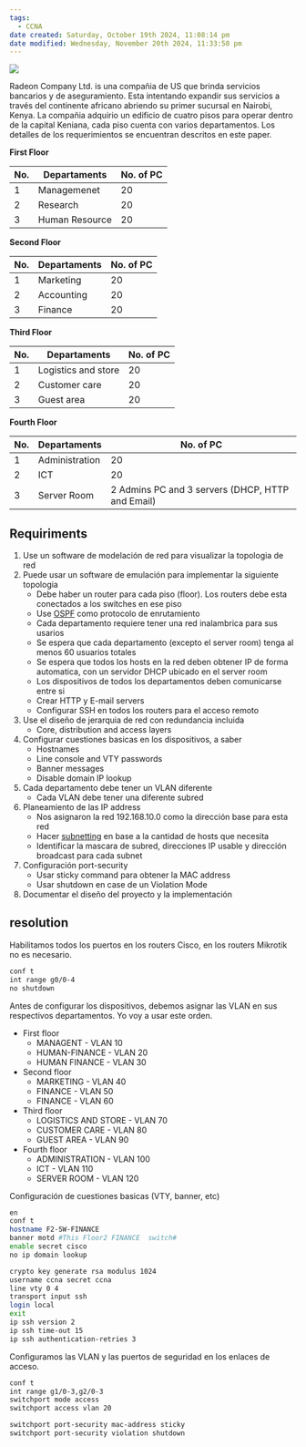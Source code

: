 ```yaml
---
tags:
  - CCNA
date created: Saturday, October 19th 2024, 11:08:14 pm
date modified: Wednesday, November 20th 2024, 11:33:50 pm
---
```


![](Untitled%20Diagram.drawio.png)

Radeon Company Ltd. is una compañia de US que brinda servicios bancarios y de aseguramiento. Esta intentando expandir sus servicios a través del continente africano abriendo su primer sucursal en Nairobi, Kenya. La compañia adquirio un edificio de cuatro pisos para operar dentro de la capital Keniana, cada piso cuenta con varios departamentos. Los detalles de los requerimientos se encuentran descritos en este paper. 

**First Floor**

| No. | Departaments   | No. of PC |
| --- | -------------- | --------- |
| 1   | Managemenet    | 20        |
| 2   | Research       | 20        |
| 3   | Human Resource | 20        |
**Second Floor**

| No. | Departaments | No. of PC |
| --- | ------------ | --------- |
| 1   | Marketing    | 20        |
| 2   | Accounting   | 20        |
| 3   | Finance      | 20        |

**Third Floor**

| No. | Departaments        | No. of PC |
| --- | ------------------- | --------- |
| 1   | Logistics and store | 20        |
| 2   | Customer care       | 20        |
| 3   | Guest area          | 20        |

**Fourth Floor**

| No. | Departaments   | No. of PC                                        |
| --- | -------------- | ------------------------------------------------ |
| 1   | Administration | 20                                               |
| 2   | ICT            | 20                                               |
| 3   | Server Room    | 2 Admins PC and 3 servers (DHCP, HTTP and Email) |

## Requiriments
1. Use un software de modelación de red para visualizar la topologia de red
2. Puede usar un software de emulación para implementar la siguiente topologia
	- Debe haber un router para cada piso (floor). Los routers debe esta conectados a los switches en ese piso
	- Use [OSPF](../../Routing/OSPF/OSPF.md) como protocolo de enrutamiento
	- Cada departamento requiere tener una red inalambrica para sus usarios
	- Se espera que cada departamento (excepto el server room) tenga al menos 60 usuarios totales
	- Se espera que todos los hosts en la red deben obtener IP de forma automatica, con un servidor DHCP ubicado en el server room
	- Los dispositivos de todos los departamentos deben comunicarse entre si
	- Crear HTTP y E-mail servers 
	- Configurar SSH en todos los routers para el acceso remoto
3. Use el diseño de jerarquia de red con redundancia incluida
	- Core, distribution and access layers
4. Configurar cuestiones basicas en los dispositivos, a saber 
	- Hostnames
	- Line console and VTY passwords
	- Banner messages
	- Disable domain IP lookup
5. Cada departamento debe tener un VLAN diferente
	- Cada VLAN debe tener una diferente subred
6. Planeamiento de las IP address 
	- Nos asignaron la red 192.168.10.0 como la dirección base para esta red
	- Hacer [subnetting](../NetWarriors/subnetting.md) en base a la cantidad de hosts que necesita 
	- Identificar la mascara de subred, direcciones IP usable y dirección broadcast para cada subnet
7. Configuración port-security
	-  Usar sticky command para obtener la MAC address 
	- Usar shutdown en case de un Violation Mode 
8. Documentar el diseño del proyecto y la implementación


## resolution 

Habilitamos todos los puertos en los routers Cisco, en los routers Mikrotik no es necesario. 

``` bash
conf t
int range g0/0-4 
no shutdown 
```

Antes de configurar los dispositivos, debemos asignar las VLAN en sus respectivos departamentos. Yo voy a usar este orden.
- First floor
	- MANAGENT - VLAN 10
	- HUMAN-FINANCE - VLAN 20
	- HUMAN FINANCE - VLAN 30
- Second floor
	- MARKETING - VLAN 40
	- FINANCE - VLAN 50
	- FINANCE - VLAN 60
- Third floor 
	- LOGISTICS AND STORE - VLAN 70
	- CUSTOMER CARE - VLAN 80
	- GUEST AREA - VLAN 90
- Fourth floor
	- ADMINISTRATION - VLAN 100
	- ICT - VLAN 110
	- SERVER ROOM - VLAN 120

Configuración de cuestiones basicas (VTY, banner, etc)

``` bash
en
conf t
hostname F2-SW-FINANCE
banner motd #This Floor2 FINANCE  switch#
enable secret cisco
no ip domain lookup 

crypto key generate rsa modulus 1024
username ccna secret ccna
line vty 0 4
transport input ssh
login local 
exit
ip ssh version 2
ip ssh time-out 15
ip ssh authentication-retries 3
```

Configuramos las VLAN y las puertos de seguridad en los enlaces de acceso.
``` bash
conf t
int range g1/0-3,g2/0-3
switchport mode access 
switchport access vlan 20

switchport port-security mac-address sticky 
switchport port-security violation shutdown
```